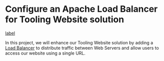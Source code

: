 # Configure an Apache Load Balancer for Tooling Website solution

[label](README.md)

In this project, we will enhance our Tooling Website solution by adding a [Load Balancer](https://en.wikipedia.org/wiki/Load_balancing_(computing)) to distribute traffic between Web Servers and allow users to access our website using a single URL.


